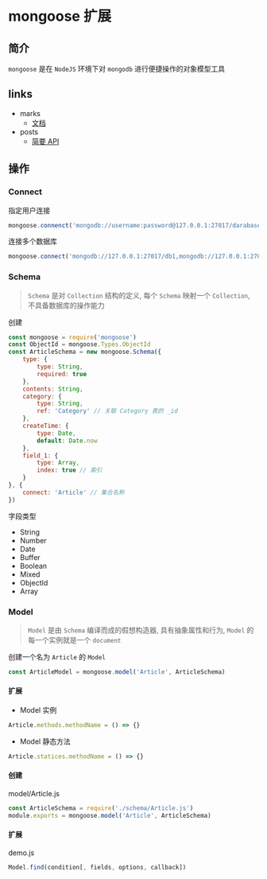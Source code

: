 # mongoose 扩展

## 简介
`mongoose` 是在 `NodeJS` 环境下对 `mongodb` 进行便捷操作的对象模型工具

## links
- marks
    - [文档](http://mongoosejs.com/docs/guide.html)
- posts
    - [简要 API](https://segmentfault.com/a/1190000008366129)

## 操作
### Connect
指定用户连接
```javascript
mongoose.connenct('mongodb://username:password@127.0.0.1:27017/darabaseName'[, optins, callback])
```

连接多个数据库
```javascript
mongoose.connect('mongodb://127.0.0.1:27017/db1,mongodb://127.0.0.1:27017/db2', {mongos: true})
```

### Schema
> `Schema` 是对 `Collection` 结构的定义, 每个 `Schema` 映射一个 `Collection`, 不具备数据库的操作能力

创建
```javascript
const mongoose = require('mongoose')
const ObjectId = mongoose.Types.ObjectId
const ArticleSchema = new mongoose.Schema({
    type: {
        type: String,
        required: true
    },
    contents: String,
    category: {
        type: String,
        ref: 'Category' // 关联 Category 表的 _id
    },
    createTime: {
        type: Date,
        default: Date.now
    },
    field_1: {
        type: Array,
        index: true // 索引
    }
}, {
    connect: 'Article' // 集合名称
})
```

字段类型
- String
- Number
- Date
- Buffer
- Boolean
- Mixed
- ObjectId
- Array

### Model
> `Model` 是由 `Schema` 编译而成的假想构造器, 具有抽象属性和行为, `Model` 的每一个实例就是一个 `document`

创建一个名为 `Article` 的 `Model`
```javascript
const ArticleModel = mongoose.model('Article', ArticleSchema)
```

#### 扩展
- Model 实例
```javascript
Article.methods.methodName = () => {}
```
- Model 静态方法
```javascript
Article.statices.methodName = () => {}
```

#### 创建
model/Article.js
```javascript
const ArticleSchema = require('./schema/Article.js')
module.exports = mongoose.model('Article', ArticleSchema)
```

#### 扩展
demo.js
```javascript
Model.find(condition[, fields, options, callback])
```














